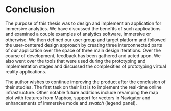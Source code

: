 # Conclusion

The purpose of this thesis was to design and implement an application for immersive analytics. We have discussed the benefits of such applications and examined a couple examples of analytics software, immersive or otherwise. We then defined our user group and target platform and followed the user-centered design approach by creating three interconnected parts of our application over the space of three main design iterations. Over the course of development, feedback has been gathered and acted upon. We also went over the tools that were used during the prototyping and implementation stages and discussed the complexities of prototyping virtual reality applications.

The author wishes to continue improving the product after the conclusion of their studies. The first task on their list is to implement the real-time online infrastructure. Other notable future additions include revamping the map plot with features from Mapbox, support for vectors in Navigator and enhancements of immersive mode and *swatch* (legend panel).